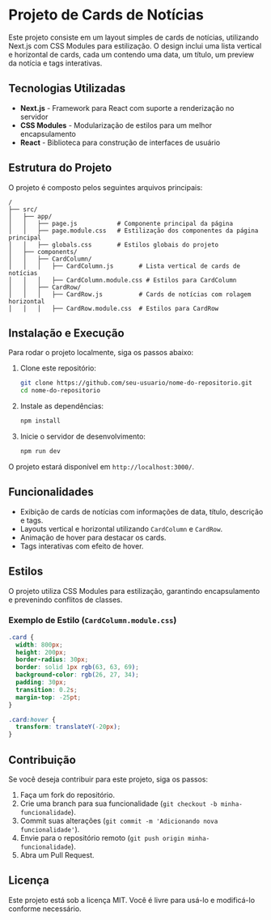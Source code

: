 # Projeto de Cards de Notícias

Este projeto consiste em um layout simples de cards de notícias, utilizando Next.js com CSS Modules para estilização. O design inclui uma lista vertical e horizontal de cards, cada um contendo uma data, um título, um preview da notícia e tags interativas.

## Tecnologias Utilizadas

- **Next.js** - Framework para React com suporte a renderização no servidor  
- **CSS Modules** - Modularização de estilos para um melhor encapsulamento  
- **React** - Biblioteca para construção de interfaces de usuário  

## Estrutura do Projeto

O projeto é composto pelos seguintes arquivos principais:

```
/
├── src/
│   ├── app/
│   │   ├── page.js           # Componente principal da página
│   │   ├── page.module.css   # Estilização dos componentes da página principal
│   │   ├── globals.css       # Estilos globais do projeto
│   ├── components/
│   │   ├── CardColumn/
│   │   │   ├── CardColumn.js       # Lista vertical de cards de notícias
│   │   │   ├── CardColumn.module.css # Estilos para CardColumn
│   │   ├── CardRow/
│   │   │   ├── CardRow.js          # Cards de notícias com rolagem horizontal
│   │   │   ├── CardRow.module.css  # Estilos para CardRow
```

## Instalação e Execução

Para rodar o projeto localmente, siga os passos abaixo:

1. Clone este repositório:
   ```bash
   git clone https://github.com/seu-usuario/nome-do-repositorio.git
   cd nome-do-repositorio
   ```
2. Instale as dependências:
   ```bash
   npm install
   ```
3. Inicie o servidor de desenvolvimento:
   ```bash
   npm run dev
   ```

O projeto estará disponível em `http://localhost:3000/`.

## Funcionalidades

- Exibição de cards de notícias com informações de data, título, descrição e tags.  
- Layouts vertical e horizontal utilizando `CardColumn` e `CardRow`.  
- Animação de hover para destacar os cards.  
- Tags interativas com efeito de hover.  

## Estilos

O projeto utiliza CSS Modules para estilização, garantindo encapsulamento e prevenindo conflitos de classes.

### Exemplo de Estilo (`CardColumn.module.css`)
```css
.card {
  width: 800px;
  height: 200px;
  border-radius: 30px;
  border: solid 1px rgb(63, 63, 69);
  background-color: rgb(26, 27, 34);
  padding: 30px;
  transition: 0.2s;
  margin-top: -25pt;
}

.card:hover {
  transform: translateY(-20px);
}
```

## Contribuição

Se você deseja contribuir para este projeto, siga os passos:

1. Faça um fork do repositório.  
2. Crie uma branch para sua funcionalidade (`git checkout -b minha-funcionalidade`).  
3. Commit suas alterações (`git commit -m 'Adicionando nova funcionalidade'`).  
4. Envie para o repositório remoto (`git push origin minha-funcionalidade`).  
5. Abra um Pull Request.  

## Licença

Este projeto está sob a licença MIT. Você é livre para usá-lo e modificá-lo conforme necessário.
